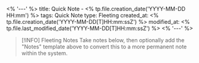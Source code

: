 <% '---' %>
title: Quick Note -  <% tp.file.creation_date('YYYY-MM-DD HH:mm') %>
tags: Quick Note
type: Fleeting
created_at: <% tp.file.creation_date('YYYY-MM-DD[T]HH:mm:ssZ') %>
modified_at: <% tp.file.last_modified_date('YYYY-MM-DD[T]HH:mm:ssZ') %>
<% '---' %>

> [!INFO] Fleeting Notes
> Take notes below, then optionally add the "Notes" template above to convert this to a more permanent note within the system.